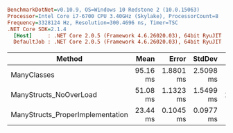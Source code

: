 ``` ini

BenchmarkDotNet=v0.10.9, OS=Windows 10 Redstone 2 (10.0.15063)
Processor=Intel Core i7-6700 CPU 3.40GHz (Skylake), ProcessorCount=8
Frequency=3328124 Hz, Resolution=300.4696 ns, Timer=TSC
.NET Core SDK=2.1.4
  [Host]     : .NET Core 2.0.5 (Framework 4.6.26020.03), 64bit RyuJIT
  DefaultJob : .NET Core 2.0.5 (Framework 4.6.26020.03), 64bit RyuJIT


```
 |                           Method |     Mean |     Error |    StdDev |      Gen 0 |     Gen 1 |     Gen 2 | Allocated |
 |--------------------------------- |---------:|----------:|----------:|-----------:|----------:|----------:|----------:|
 |                      ManyClasses | 95.16 ms | 1.8801 ms | 2.5098 ms |  4945.3125 | 2814.4531 | 1599.6094 |  38.89 MB |
 |           ManyStructs_NoOverLoad | 51.08 ms | 1.1323 ms | 1.5499 ms | 12625.0000 | 1187.5000 | 1187.5000 |  61.78 MB |
 | ManyStructs_ProperImplementation | 23.44 ms | 0.1045 ms | 0.0977 ms |   744.6121 |  744.6121 |  744.6121 |     16 MB |
